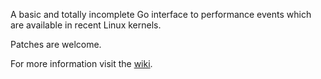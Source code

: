 A basic and totally incomplete Go interface to performance events
which are available in recent Linux kernels.

Patches are welcome.

For more information visit the [wiki](http://github.com/0xe2-0x9a-0x9b/Go-PerfEvents/wiki).
